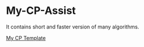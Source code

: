 # My-CP-Assist
It contains short and faster version of many algorithms.

[My CP Template](https://github.com/smit-mist/My-CP-Assist/blob/main/template.cpp)
